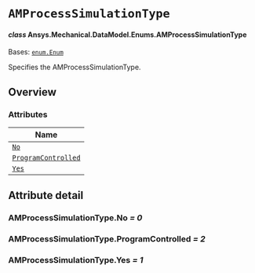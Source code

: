# `AMProcessSimulationType`

<a id="ansys.mechanical.stubs.v242.Ansys.Mechanical.DataModel.Enums.AMProcessSimulationType"></a>

#### *class* Ansys.Mechanical.DataModel.Enums.AMProcessSimulationType

Bases: [`enum.Enum`](https://docs.python.org/3/library/enum.html#enum.Enum)

Specifies the AMProcessSimulationType.

<!-- !! processed by numpydoc !! -->

<a id="overview"></a>

## Overview

### Attributes

| Name |
| ------------------------------------------------------------------- |
| [`No`](#AMProcessSimulationType.No) |
| [`ProgramControlled`](#AMProcessSimulationType.ProgramControlled) |
| [`Yes`](#AMProcessSimulationType.Yes) |

<a id="attribute-detail"></a>

## Attribute detail

<a id="AMProcessSimulationType.No"></a>

### AMProcessSimulationType.No *= 0*

<a id="AMProcessSimulationType.ProgramControlled"></a>

### AMProcessSimulationType.ProgramControlled *= 2*

<a id="AMProcessSimulationType.Yes"></a>

### AMProcessSimulationType.Yes *= 1*


